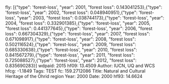 fly: [{"type": 'forest-loss', "year": 2001, "forest loss": 0.143041253},{"type": 'forest-loss', "year": 2002, "forest loss": 0.048940951},{"type": 'forest-loss', "year": 2003, "forest loss": 0.038744173},{"type": 'forest-loss', "year": 2004, "forest loss": 0.332901385},{"type": 'forest-loss', "year": 2005, "forest loss": 0.441377645},{"type": 'forest-loss', "year": 2006, "forest loss": 0.667304329},{"type": 'forest-loss', "year": 2007, "forest loss": 0.671098917},{"type": 'forest-loss', "year": 2008, "forest loss": 0.502116524},{"type": 'forest-loss', "year": 2009, "forest loss": 0.685330638},{"type": 'forest-loss', "year": 2010, "forest loss": 0.841567279},{"type": 'forest-loss', "year": 2011, "forest loss": 0.725088527},{"type": 'forest-loss', "year": 2012, "forest loss": 0.835690283}]
wdpaid: 2015
hf09: 13.4509
Author: IUCN, UQ and WCS
hfcg: -1.1849
Tags: TEST
fc: 159.2712086
Title: Natural and Cultural Heritage of the Ohrid region
Year: 2000
Date: 2000
hf93: 14.6624
